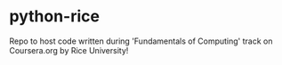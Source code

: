# python-rice
Repo to host code written during 'Fundamentals of Computing' track on Coursera.org by Rice University!
